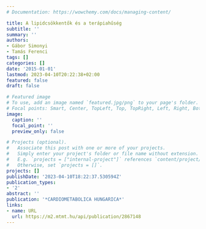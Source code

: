 ```yaml
---
# Documentation: https://wowchemy.com/docs/managing-content/

title: A lipidcsökkentők és a terápiahűség
subtitle: ''
summary: ''
authors:
- Gábor Simonyi
- Tamás Ferenci
tags: []
categories: []
date: '2015-01-01'
lastmod: 2023-04-10T20:22:38+02:00
featured: false
draft: false

# Featured image
# To use, add an image named `featured.jpg/png` to your page's folder.
# Focal points: Smart, Center, TopLeft, Top, TopRight, Left, Right, BottomLeft, Bottom, BottomRight.
image:
  caption: ''
  focal_point: ''
  preview_only: false

# Projects (optional).
#   Associate this post with one or more of your projects.
#   Simply enter your project's folder or file name without extension.
#   E.g. `projects = ["internal-project"]` references `content/project/deep-learning/index.md`.
#   Otherwise, set `projects = []`.
projects: []
publishDate: '2023-04-10T18:22:37.530594Z'
publication_types:
- '2'
abstract: ''
publication: '*CARDIOMETABOLICA HUNGARICA*'
links:
- name: URL
  url: https://m2.mtmt.hu/api/publication/2867148
---
```


